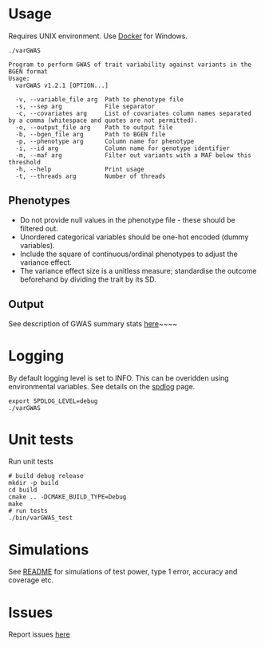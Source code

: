 # Usage

Requires UNIX environment. Use [Docker](install.md#Docker) for Windows.

```shell
./varGWAS

Program to perform GWAS of trait variability against variants in the BGEN format
Usage:
  varGWAS v1.2.1 [OPTION...]

  -v, --variable_file arg  Path to phenotype file
  -s, --sep arg            File separator
  -c, --covariates arg     List of covariates column names separated by a comma (whitespace and quotes are not permitted).
  -o, --output_file arg    Path to output file
  -b, --bgen_file arg      Path to BGEN file
  -p, --phenotype arg      Column name for phenotype
  -i, --id arg             Column name for genotype identifier
  -m, --maf arg            Filter out variants with a MAF below this threshold
  -h, --help               Print usage
  -t, --threads arg        Number of threads
```

## Phenotypes

- Do not provide null values in the phenotype file - these should be filtered out.
- Unordered categorical variables should be one-hot encoded (dummy variables).
- Include the square of continuous/ordinal phenotypes to adjust the variance effect.
- The variance effect size is a unitless measure; standardise the outcome beforehand by dividing the trait by its SD.

## Output

See description of GWAS summary stats [here](tutorial.md#Output)~~~~ 

# Logging

By default logging level is set to INFO. This can be overidden using environmental variables. See details on
the [spdlog](https://github.com/gabime/spdlog#load-log-levels-from-env-variable-or-from-argv) page.

```shell
export SPDLOG_LEVEL=debug
./varGWAS
```

# Unit tests

Run unit tests

```shell
# build debug release
mkdir -p build
cd build
cmake .. -DCMAKE_BUILD_TYPE=Debug
make
# run tests
./bin/varGWAS_test
```

# Simulations

See [README](https://github.com/MRCIEU/varGWAS/blob/master/sim/README.md) for simulations of test power, type 1 error, accuracy and coverage etc.

# Issues

Report issues [here](https://github.com/MRCIEU/varGWAS/issues)